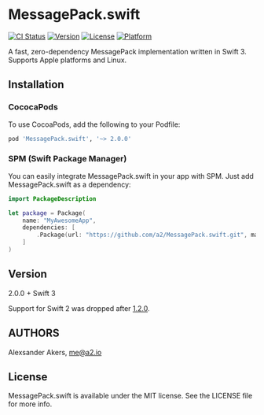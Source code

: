 MessagePack.swift
=================

[![CI Status](http://img.shields.io/travis/a2/MessagePack.swift.svg?style=flat)](https://travis-ci.org/a2/MessagePack.swift)
[![Version](https://img.shields.io/cocoapods/v/MessagePack.swift.svg?style=flat)](http://cocoapods.org/pods/MessagePack.swift)
[![License](https://img.shields.io/cocoapods/l/MessagePack.swift.svg?style=flat)](http://cocoapods.org/pods/MessagePack.swift)
[![Platform](https://img.shields.io/cocoapods/p/MessagePack.swift.svg?style=flat)](http://cocoapods.org/pods/Oberholz)

A fast, zero-dependency MessagePack implementation written in Swift 3. Supports Apple platforms and Linux.

## Installation

### CococaPods

To use CocoaPods, add the following to your Podfile:

```ruby
pod 'MessagePack.swift', '~> 2.0.0'
```

### SPM (Swift Package Manager)

You can easily integrate MessagePack.swift in your app with SPM. Just add MessagePack.swift as a dependency:

```swift
import PackageDescription

let package = Package(
    name: "MyAwesomeApp",
    dependencies: [
        .Package(url: "https://github.com/a2/MessagePack.swift.git", majorVersion: 2, minor: 0),
    ]
)
```

## Version

2.0.0 + Swift 3

Support for Swift 2 was dropped after [1.2.0](https://github.com/a2/MessagePack.swift/releases/tag/1.2.0).

## AUTHORS

Alexsander Akers, me@a2.io

## License

MessagePack.swift is available under the MIT license. See the LICENSE file for more info.

